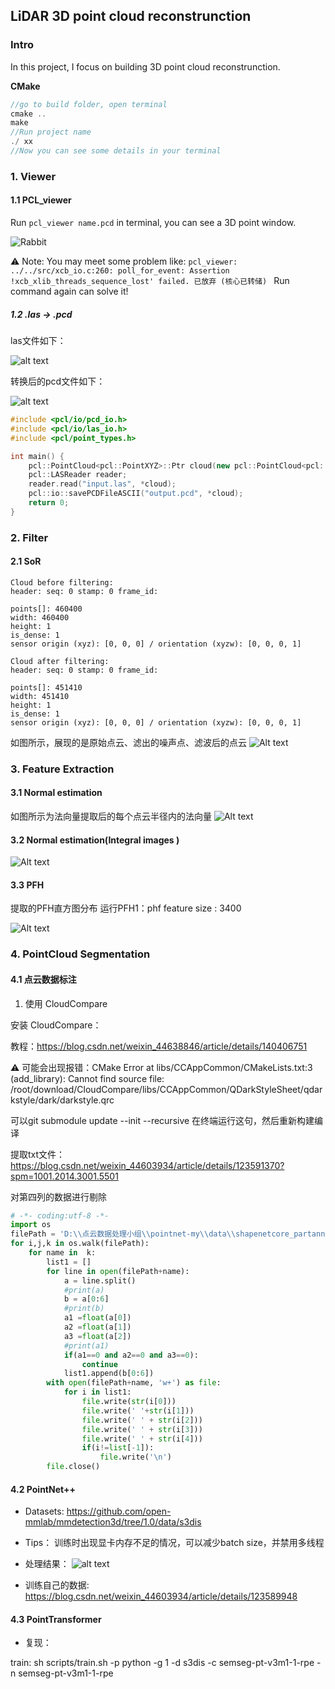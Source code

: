 ## LiDAR 3D point cloud reconstrunction

### Intro

In this project, I focus on building 3D point cloud reconstrunction.

**CMake**
```C++
//go to build folder, open terminal
cmake ..
make
//Run project name
./ xx
//Now you can see some details in your terminal
```

### 1. Viewer

#### 1.1 PCL_viewer
Run `pcl_viewer name.pcd`  in terminal, you can see a 3D point window.

![Rabbit](image.png)

⚠️ Note: You may meet some problem like:
`pcl_viewer: ../../src/xcb_io.c:260: poll_for_event: Assertion !xcb_xlib_threads_sequence_lost' failed.
已放弃 (核心已转储)
` Run command again can solve it!

##### 1.2 .las -> .pcd




las文件如下：

![alt text](image-7.png)

转换后的pcd文件如下：

![alt text](image-8.png)


```c++
#include <pcl/io/pcd_io.h>
#include <pcl/io/las_io.h>
#include <pcl/point_types.h>

int main() {
    pcl::PointCloud<pcl::PointXYZ>::Ptr cloud(new pcl::PointCloud<pcl::PointXYZ>);
    pcl::LASReader reader;
    reader.read("input.las", *cloud);
    pcl::io::savePCDFileASCII("output.pcd", *cloud);
    return 0;
}
```


### 2. Filter

#### 2.1 SoR

```
Cloud before filtering: 
header: seq: 0 stamp: 0 frame_id: 

points[]: 460400
width: 460400
height: 1
is_dense: 1
sensor origin (xyz): [0, 0, 0] / orientation (xyzw): [0, 0, 0, 1]

Cloud after filtering: 
header: seq: 0 stamp: 0 frame_id: 

points[]: 451410
width: 451410
height: 1
is_dense: 1
sensor origin (xyz): [0, 0, 0] / orientation (xyzw): [0, 0, 0, 1]

```

如图所示，展现的是原始点云、滤出的噪声点、滤波后的点云
![Alt text](image-5.png)


### 3. Feature Extraction

#### 3.1 Normal estimation

如图所示为法向量提取后的每个点云半径内的法向量
![Alt text](image-1.png)

#### 3.2 Normal estimation(Integral images )

![Alt text](image-2.png)

#### 3.3 PFH

提取的PFH直方图分布
运行PFH1：phf feature size : 3400

![Alt text](image-3.png)


### 4. PointCloud Segmentation

#### 4.1 点云数据标注

1. 使用 CloudCompare

安装 CloudCompare：

教程：https://blog.csdn.net/weixin_44638846/article/details/140406751

⚠️ 可能会出现报错：CMake Error at libs/CCAppCommon/CMakeLists.txt:3 (add_library):
Cannot find source file:
/root/download/CloudCompare/libs/CCAppCommon/QDarkStyleSheet/qdarkstyle/dark/darkstyle.qrc

可以git submodule update --init --recursive
在终端运行这句，然后重新构建编译

提取txt文件：https://blog.csdn.net/weixin_44603934/article/details/123591370?spm=1001.2014.3001.5501

对第四列的数据进行剔除

```python
# -*- coding:utf-8 -*-
import os
filePath = 'D:\\点云数据处理小组\\pointnet-my\\data\\shapenetcore_partanno_segmentation_benchmark_v0_normal\\03797390'
for i,j,k in os.walk(filePath):
    for name in  k:
        list1 = []
        for line in open(filePath+name):
            a = line.split()
            #print(a)
            b = a[0:6]
            #print(b)
            a1 =float(a[0])
            a2 =float(a[1])
            a3 =float(a[2])
            #print(a1)
            if(a1==0 and a2==0 and a3==0):
                continue
            list1.append(b[0:6])
        with open(filePath+name, 'w+') as file:
            for i in list1:
                file.write(str(i[0]))
                file.write(' '+str(i[1]))
                file.write(' ' + str(i[2]))
                file.write(' ' + str(i[3]))
                file.write(' ' + str(i[4]))
                if(i!=list[-1]):
                    file.write('\n')
        file.close()
```




#### 4.2 PointNet++

* Datasets:
https://github.com/open-mmlab/mmdetection3d/tree/1.0/data/s3dis

* Tips：
训练时出现显卡内存不足的情况，可以减少batch size，并禁用多线程

* 处理结果：
![alt text](image-6.png)

* 训练自己的数据:
https://blog.csdn.net/weixin_44603934/article/details/123589948



#### 4.3 PointTransformer

* 复现：

train:
sh scripts/train.sh -p python -g 1 -d s3dis -c semseg-pt-v3m1-1-rpe -n semseg-pt-v3m1-1-rpe
